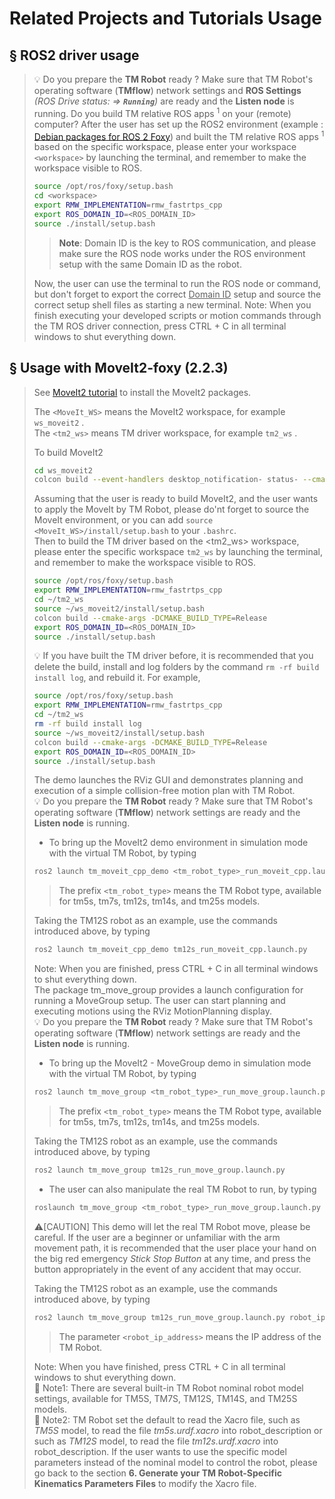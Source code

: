 # __Related Projects and Tutorials Usage__
## &sect; ROS2 driver usage
> 
> :bulb: Do you prepare the __TM Robot__ ready ? Make sure that TM Robot's operating software (__TMflow__) network settings and __ROS Settings__ _(ROS Drive status: &rArr; __`Running`__)_ are ready and the __Listen node__ is running. Do you build TM relative ROS apps <sup>1</sup> on your (remote) computer?
> After the user has set up the ROS2 environment (example : [Debian packages for ROS 2 Foxy](https://docs.ros.org/en/foxy/Installation/Ubuntu-Install-Debians.html)) and built the TM relative ROS apps <sup>1</sup> based on the specific workspace, please enter your workspace `<workspace>` by launching the terminal, and remember to make the workspace visible to ROS. 
>
>
> ```bash
> source /opt/ros/foxy/setup.bash
> cd <workspace>
> export RMW_IMPLEMENTATION=rmw_fastrtps_cpp
> export ROS_DOMAIN_ID=<ROS_DOMAIN_ID>
> source ./install/setup.bash
> ```
>> **Note**: Domain ID is the key to ROS communication, and please make sure the ROS node works under the ROS environment setup with the same Domain ID as the robot.
>
> Now, the user can use the terminal to run the ROS node or command, but don't forget to export the correct <u>Domain ID</u> setup and source the correct setup shell files as starting a new terminal.
> Note: When you finish executing your developed scripts or motion commands through the TM ROS driver connection, press CTRL + C in all terminal windows to shut everything down.

## &sect; Usage with MoveIt2-foxy (2.2.3)
>
> See [MoveIt2 tutorial](https://moveit.ros.org/install-moveit2/source/) to install the MoveIt2 packages.<br/>
>
> The `<MoveIt_WS>` means the MoveIt2 workspace, for example `ws_moveit2` .<br/>
> The `<tm2_ws>` means TM driver workspace, for example `tm2_ws` .<br/>
>
> To build MoveIt2 
> ```bash
> cd ws_moveit2
> colcon build --event-handlers desktop_notification- status- --cmake-args -DCMAKE_BUILD_TYPE=Release
> ```
>
> Assuming that the user is ready to build MoveIt2, and the user wants to apply the MoveIt by TM Robot, please do'nt forget to source the MoveIt environment, or you can add  ``source <MoveIt_WS>/install/setup.bash`` to your `.bashrc`.<br/>
> Then to build the TM driver based on the <tm2_ws> workspace, please enter the specific workspace `tm2_ws` by launching the terminal, and remember to make the workspace visible to ROS.<br/>
>
>
> ```bash
> source /opt/ros/foxy/setup.bash
> export RMW_IMPLEMENTATION=rmw_fastrtps_cpp
> cd ~/tm2_ws
> source ~/ws_moveit2/install/setup.bash
> colcon build --cmake-args -DCMAKE_BUILD_TYPE=Release
> export ROS_DOMAIN_ID=<ROS_DOMAIN_ID>
> source ./install/setup.bash
> ```
>
> :bulb: If you have built the TM driver before, it is recommended that you delete the build, install and log folders by the command `rm -rf build install log`, and rebuild it. For example,<br/>
>
>
> ```bash
> source /opt/ros/foxy/setup.bash
> export RMW_IMPLEMENTATION=rmw_fastrtps_cpp
> cd ~/tm2_ws
> rm -rf build install log
> source ~/ws_moveit2/install/setup.bash
> colcon build --cmake-args -DCMAKE_BUILD_TYPE=Release
> export ROS_DOMAIN_ID=<ROS_DOMAIN_ID>
> source ./install/setup.bash
> ```
>
> The demo launches the RViz GUI and demonstrates planning and execution of a simple collision-free motion plan with TM Robot.<br/> 
> :bulb: Do you prepare the __TM Robot__ ready ? Make sure that TM Robot's operating software (__TMflow__) network settings are ready and the __Listen node__ is running.<br/>
>
> * To bring up the MoveIt2 demo environment in simulation mode with the virtual TM Robot, by typing<br/>
>
>
> ```bash
> ros2 launch tm_moveit_cpp_demo <tm_robot_type>_run_moveit_cpp.launch.py
> ```
>
>> The prefix `<tm_robot_type>` means the TM Robot type, available for tm5s, tm7s, tm12s, tm14s, and tm25s models.
>
> Taking the TM12S robot as an example, use the commands introduced above, by typing
> ```bash
> ros2 launch tm_moveit_cpp_demo tm12s_run_moveit_cpp.launch.py
> ```
>
> Note: When you are finished, press CTRL + C in all terminal windows to shut everything down.<br/>
> The package tm_move_group provides a launch configuration for running a MoveGroup setup. The user can start planning and executing motions using the RViz MotionPlanning display.<br/>
> :bulb: Do you prepare the __TM Robot__ ready ? Make sure that TM Robot's operating software (__TMflow__) network settings are ready and the __Listen node__ is running.<br/>
>
> * To bring up the MoveIt2 - MoveGroup demo in simulation mode with the virtual TM Robot, by typing<br/>
>
>
> ```bash
> ros2 launch tm_move_group <tm_robot_type>_run_move_group.launch.py
> ```
>
>> The prefix `<tm_robot_type>` means the TM Robot type, available for tm5s, tm7s, tm12s, tm14s, and tm25s models.
>
> Taking the TM12S robot as an example, use the commands introduced above, by typing
> ```bash
> ros2 launch tm_move_group tm12s_run_move_group.launch.py
> ```
>
> * The user can also manipulate the real TM Robot to run, by typing<br/>
>
> ```bash
> roslaunch tm_move_group <tm_robot_type>_run_move_group.launch.py robot_ip:=<robot_ip_address>
> ```
> :warning:[CAUTION] This demo will let the real TM Robot move, please be careful. If the user are a beginner or unfamiliar with the arm movement path, it is recommended that the user place your hand on the big red emergency _Stick Stop Button_ at any time, and press the button appropriately in the event of any accident that may occur.<br/>
>
> Taking the TM12S robot as an example, use the commands introduced above, by typing<br/>
>
> ```bash
> ros2 launch tm_move_group tm12s_run_move_group.launch.py robot_ip:=<robot_ip_address>
> ```
>
>> The parameter `<robot_ip_address>` means the IP address of the TM Robot.<br/>
>
> Note: When you have finished, press CTRL + C in all terminal windows to shut everything down.<br/>
> :bookmark_tabs: Note1: There are several built-in TM Robot nominal robot model settings, available for TM5S, TM7S, TM12S, TM14S, and TM25S models.<br/>
> :bookmark_tabs: Note2: TM Robot set the default to read the Xacro file, such as _TM5S_ model, to read the file _tm5s.urdf.xacro_ into robot_description or such as _TM12S_ model, to read the file _tm12s.urdf.xacro_ into robot_description. If the user wants to use the specific model parameters instead of the nominal model to control the robot, please go back to the section __6. Generate your TM Robot-Specific Kinematics Parameters Files__ to modify the Xacro file.<br/>
<div> </div>

